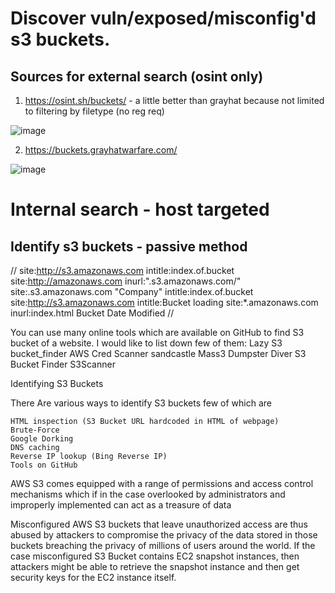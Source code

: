 # Discover vuln/exposed/misconfig'd s3 buckets.

## Sources for external search (osint only)

1. https://osint.sh/buckets/ - a little better than grayhat because not limited to filtering by filetype (no reg req) 

![image](https://github.com/ex16x41/bugbounty/assets/44981946/ef73ae2b-67e6-4e02-b418-0873517125a1)

2. https://buckets.grayhatwarfare.com/

![image](https://github.com/ex16x41/bugbounty/assets/44981946/f9c53007-c327-4d08-b0cc-3aa520ed650b)


# Internal search - host targeted 

## Identify s3 buckets - passive method 
//
site:http://s3.amazonaws.com intitle:index.of.bucket
site:http://amazonaws.com inurl:".s3.amazonaws.com/"
site:.s3.amazonaws.com "Company"
intitle:index.of.bucket
site:http://s3.amazonaws.com intitle:Bucket loading
site:*.amazonaws.com inurl:index.html
Bucket Date Modified
//

You can use many online tools which are available on GitHub to find S3 bucket of a website. I would like to list down few of them:
Lazy S3
bucket_finder
AWS Cred Scanner
sandcastle
Mass3
Dumpster Diver
S3 Bucket Finder
S3Scanner

Identifying S3 Buckets

 There Are various ways to identify S3 buckets few of which are

    HTML inspection (S3 Bucket URL hardcoded in HTML of webpage)
    Brute-Force
    Google Dorking
    DNS caching
    Reverse IP lookup (Bing Reverse IP)
    Tools on GitHub

AWS S3 comes equipped with a range of permissions and access control mechanisms which if in the case overlooked by administrators and improperly implemented can act as a treasure of data

Misconfigured AWS S3 buckets that leave unauthorized access are thus abused by attackers to compromise the privacy of the data stored in those buckets breaching the privacy of millions of users around the world. If the case misconfigured S3 Bucket contains EC2 snapshot instances, then attackers might be able to retrieve the snapshot instance and then get security keys for the EC2 instance itself. 

